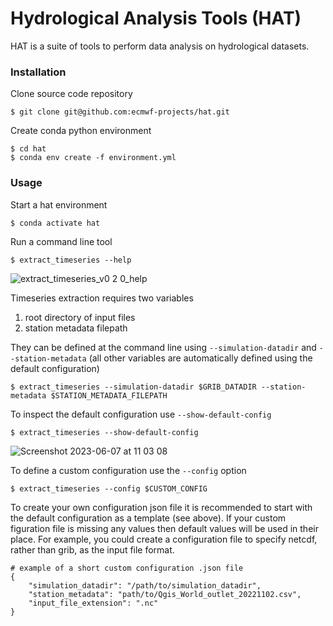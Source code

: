 # Hydrological Analysis Tools (HAT)

HAT is a suite of tools to perform data analysis on hydrological datasets.
    
### Installation

Clone source code repository

    $ git clone git@github.com:ecmwf-projects/hat.git

Create conda python environment

    $ cd hat
    $ conda env create -f environment.yml

### Usage

Start a hat environment

    $ conda activate hat
    
Run a command line tool

    $ extract_timeseries --help

![extract_timeseries_v0 2 0_help](https://github.com/ecmwf-projects/hat/assets/16657983/73b7b481-8280-4ad1-85b3-76ef31813786)

Timeseries extraction requires two variables 

1) root directory of input files 
2) station metadata filepath

They can be defined at the command line using `--simulation-datadir` and `--station-metadata` (all other variables are automatically defined using the default configuration)

    $ extract_timeseries --simulation-datadir $GRIB_DATADIR --station-metadata $STATION_METADATA_FILEPATH

To inspect the default configuration use `--show-default-config`

    $ extract_timeseries --show-default-config
    
![Screenshot 2023-06-07 at 11 03 08](https://github.com/ecmwf-projects/hat/assets/16657983/2494ff99-bc44-46fe-86ee-8e90732e57b3)

To define a custom configuration use the `--config` option

    $ extract_timeseries --config $CUSTOM_CONFIG
    
To create your own configuration json file it is recommended to start with the default configuration as a template (see above). If your custom figuration file is missing any values then default values will be used in their place. For example, you could create a configuration file to specify netcdf, rather than grib, as the input file format.
    
    # example of a short custom configuration .json file
    {
        "simulation_datadir": "/path/to/simulation_datadir",
        "station_metadata": "path/to/Qgis_World_outlet_20221102.csv",
        "input_file_extension": ".nc"
    }

